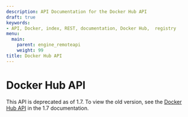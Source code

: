 ```yaml
---
description: API Documentation for the Docker Hub API
draft: true
keywords:
- API, Docker, index, REST, documentation, Docker Hub,  registry
menu:
  main:
    parent: engine_remoteapi
    weight: 99
title: Docker Hub API
---
```


# Docker Hub API

This API is deprecated as of 1.7. To view the old version, see the [Docker Hub
API](https://docs.docker.com/v1.7/docker/reference/api/docker-io_api/) in the 1.7 documentation.
